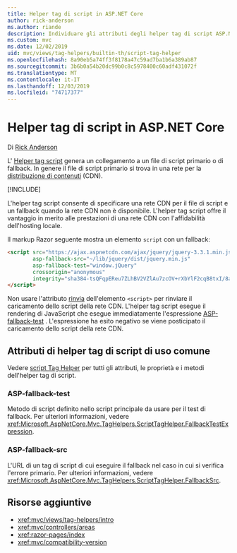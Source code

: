 ```yaml
---
title: Helper tag di script in ASP.NET Core
author: rick-anderson
ms.author: riande
description: Individuare gli attributi degli helper tag di script ASP.NET Core e il ruolo di ciascun attributo per estendere il comportamento del tag di script HTML.
ms.custom: mvc
ms.date: 12/02/2019
uid: mvc/views/tag-helpers/builtin-th/script-tag-helper
ms.openlocfilehash: 8a90eb5a74ff3f8178a47c59ad7ba1b6a389ab87
ms.sourcegitcommit: 3b6b0a54b20dc99b0c8c5978400c60adf431072f
ms.translationtype: MT
ms.contentlocale: it-IT
ms.lasthandoff: 12/03/2019
ms.locfileid: "74717377"
---
```

# <a name="script-tag-helper-in-aspnet-core"></a>Helper tag di script in ASP.NET Core

Di [Rick Anderson](https://twitter.com/RickAndMSFT)

L' [Helper tag script](xref:Microsoft.AspNetCore.Mvc.TagHelpers.ScriptTagHelper) genera un collegamento a un file di script primario o di fallback. In genere il file di script primario si trova in una rete per la [distribuzione di contenuti](/office365/enterprise/content-delivery-networks#what-exactly-is-a-cdn) (CDN).

[!INCLUDE[](~/includes/cdn.md)]

L'helper tag script consente di specificare una rete CDN per il file di script e un fallback quando la rete CDN non è disponibile. L'helper tag script offre il vantaggio in merito alle prestazioni di una rete CDN con l'affidabilità dell'hosting locale.

Il markup Razor seguente mostra un elemento `script` con un fallback:

```HTML
<script src="https://ajax.aspnetcdn.com/ajax/jquery/jquery-3.3.1.min.js"
        asp-fallback-src="~/lib/jquery/dist/jquery.min.js"
        asp-fallback-test="window.jQuery"
        crossorigin="anonymous"
        integrity="sha384-tsQFqpEReu7ZLhBV2VZlAu7zcOV+rXbYlF2cqB8txI/8aZajjp4Bqd+V6D5IgvKT">
</script>
```

Non usare l'attributo [rinvia](https://developer.mozilla.org/docs/Web/HTML/Element/script) dell'elemento `<script>` per rinviare il caricamento dello script della rete CDN. L'helper tag script esegue il rendering di JavaScript che esegue immediatamente l'espressione [ASP-fallback-test](#asp-fallback-test) . L'espressione ha esito negativo se viene posticipato il caricamento dello script della rete CDN.

## <a name="commonly-used-script-tag-helper-attributes"></a>Attributi di helper tag di script di uso comune

Vedere [script Tag Helper](xref:Microsoft.AspNetCore.Mvc.TagHelpers.ScriptTagHelper) per tutti gli attributi, le proprietà e i metodi dell'helper tag di script.

### <a name="asp-fallback-test"></a>ASP-fallback-test

Metodo di script definito nello script principale da usare per il test di fallback. Per ulteriori informazioni, vedere <xref:Microsoft.AspNetCore.Mvc.TagHelpers.ScriptTagHelper.FallbackTestExpression>.

### <a name="asp-fallback-src"></a>ASP-fallback-src

L'URL di un tag di script di cui eseguire il fallback nel caso in cui si verifica l'errore primario. Per ulteriori informazioni, vedere <xref:Microsoft.AspNetCore.Mvc.TagHelpers.ScriptTagHelper.FallbackSrc>.

## <a name="additional-resources"></a>Risorse aggiuntive

* <xref:mvc/views/tag-helpers/intro>
* <xref:mvc/controllers/areas>
* <xref:razor-pages/index>
* <xref:mvc/compatibility-version>
